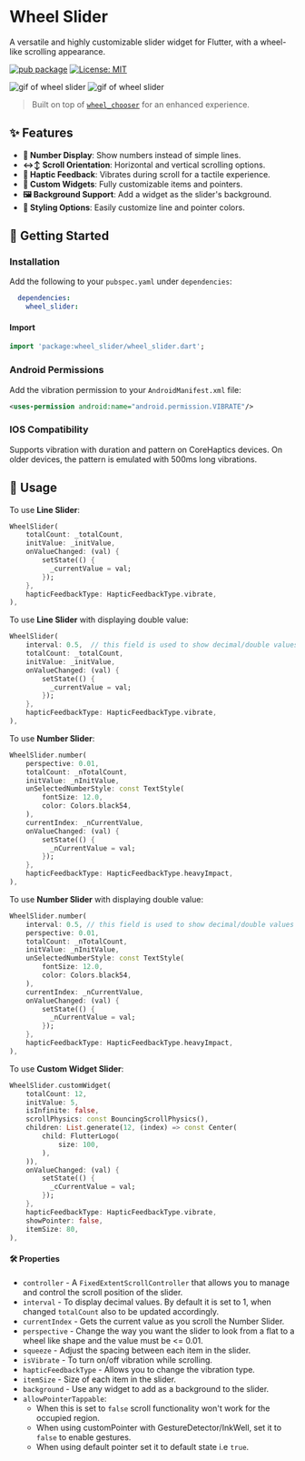 # Wheel Slider

A versatile and highly customizable slider widget for Flutter, with a wheel-like scrolling appearance.

[![pub package](https://img.shields.io/pub/v/wheel_slider)](https://pub.dev/packages/wheel_slider) [![License: MIT](https://img.shields.io/badge/License-MIT-green.svg)](https://choosealicense.com/licenses/mit/)

![gif of wheel slider](https://media.giphy.com/media/2NHFjGDJ9AZsQL02SD/giphy.gif)
![gif of wheel slider](https://media.giphy.com/media/v1.Y2lkPTc5MGI3NjExdnd3cHZxeXpoNHUzOHZkY2c5ZjczY3Y5cmNoNTUwaGFxc2ZoZ2lwdCZlcD12MV9pbnRlcm5hbF9naWZfYnlfaWQmY3Q9Zw/m7yxCFXyJZIAOWTSI2/giphy.gif)

> Built on top of [`wheel_chooser`](https://pub.dev/packages/wheel_chooser) for an enhanced experience.

## ✨ Features

- **🔢 Number Display**: Show numbers instead of simple lines.
- **↔↕ Scroll Orientation**: Horizontal and vertical scrolling options.
- **📳 Haptic Feedback**: Vibrates during scroll for a tactile experience.
- **🔧 Custom Widgets**: Fully customizable items and pointers.
- **🖼️ Background Support**: Add a widget as the slider's background.
- **🎨 Styling Options**: Easily customize line and pointer colors.

## 🚀 Getting Started

### Installation
Add the following to your `pubspec.yaml` under `dependencies`:

```yaml
  dependencies:
    wheel_slider:
```
#### Import

```dart 
import 'package:wheel_slider/wheel_slider.dart';
```

### Android Permissions

Add the vibration permission to your `AndroidManifest.xml` file:

```xml
<uses-permission android:name="android.permission.VIBRATE"/>
```

### IOS Compatibility

Supports vibration with duration and pattern on CoreHaptics devices. On older devices, the pattern is emulated with 500ms long vibrations.

## 📖 Usage

To use __Line Slider__:

```dart
WheelSlider(
    totalCount: _totalCount,
    initValue: _initValue,
    onValueChanged: (val) {
        setState(() {
          _currentValue = val;
        });
    },
    hapticFeedbackType: HapticFeedbackType.vibrate,
),
```

To use __Line Slider__ with displaying double value:

```dart
WheelSlider(
    interval: 0.5,  // this field is used to show decimal/double values
    totalCount: _totalCount,
    initValue: _initValue,
    onValueChanged: (val) {
        setState(() {
          _currentValue = val;
        });
    },
    hapticFeedbackType: HapticFeedbackType.vibrate,
),
```

To use __Number Slider__:

```dart
WheelSlider.number(
    perspective: 0.01,
    totalCount: _nTotalCount,
    initValue: _nInitValue,
    unSelectedNumberStyle: const TextStyle(
        fontSize: 12.0,
        color: Colors.black54,
    ),
    currentIndex: _nCurrentValue,
    onValueChanged: (val) {
        setState(() {
          _nCurrentValue = val;
        });
    },
    hapticFeedbackType: HapticFeedbackType.heavyImpact,
),
```

To use __Number Slider__ with displaying double value:

```dart
WheelSlider.number(
    interval: 0.5, // this field is used to show decimal/double values
    perspective: 0.01,
    totalCount: _nTotalCount,
    initValue: _nInitValue,
    unSelectedNumberStyle: const TextStyle(
        fontSize: 12.0,
        color: Colors.black54,
    ),
    currentIndex: _nCurrentValue,
    onValueChanged: (val) {
        setState(() {
          _nCurrentValue = val;
        });
    },
    hapticFeedbackType: HapticFeedbackType.heavyImpact,
),
```

To use __Custom Widget Slider__:

```dart
WheelSlider.customWidget(
    totalCount: 12,
    initValue: 5,
    isInfinite: false,
    scrollPhysics: const BouncingScrollPhysics(),
    children: List.generate(12, (index) => const Center(
        child: FlutterLogo(
            size: 100,
        ),
    )),
    onValueChanged: (val) {
        setState(() {
          _cCurrentValue = val;
        });
    },
    hapticFeedbackType: HapticFeedbackType.vibrate,
    showPointer: false,
    itemSize: 80,
),
```

#### 🛠️ Properties

* `controller` - A `FixedExtentScrollController` that allows you to manage and control the scroll position of the slider.
* `interval` - To display decimal values. By default it is set to 1, when changed `totalCount` also to be updated accordingly.
* `currentIndex` - Gets the current value as you scroll the Number Slider.
* `perspective` - Change the way you want the slider to look from a flat to a wheel like shape and the value must be <= 0.01.
* `squeeze` - Adjust the spacing between each item in the slider.
* `isVibrate` - To turn on/off vibration while scrolling.
* `hapticFeedbackType` - Allows you to change the vibration type.
* `itemSize` - Size of each item in the slider.
* `background` - Use any widget to add as a background to the slider.
* `allowPointerTappable`:
  * When this is set to `false` scroll functionality won't work for the occupied region.
  * When using customPointer with GestureDetector/InkWell, set it to `false` to enable gestures.
  * When using default pointer set it to default state i.e `true`.